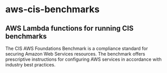 # aws-cis-benchmarks

## AWS Lambda functions for running CIS benchmarks

The CIS AWS Foundations Benchmark is a compliance standard for securing Amazon Web Services resources. The benchmark offers prescriptive instructions for configuring AWS services in accordance with industry best practices.

